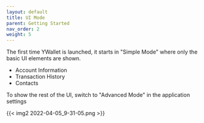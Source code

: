 ```yaml
---
layout: default
title: UI Mode
parent: Getting Started
nav_order: 2
weight: 5
---
```


The first time YWallet is launched, it starts in "Simple Mode"
where only the basic UI elements are shown.

- Account Information
- Transaction History
- Contacts

To show the rest of the UI, switch to "Advanced Mode" in the 
application settings

{{< img2 2022-04-05_9-31-05.png >}}
